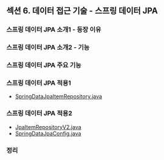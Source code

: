 ## 섹션 6. 데이터 접근 기술 - 스프링 데이터 JPA

### 스프링 데이터 JPA 소개1 - 등장 이유

### 스프링 데이터 JPA 소개2 - 기능

### 스프링 데이터 JPA 주요 기능

### 스프링 데이터 JPA 적용1

- [SpringDataJpaItemRepository.java](https://github.com/spring-roadmap/spring-db2/blob/main/src/main/java/hello/itemservice/repository/jpa/SpringDataJpaItemRepository.java)

### 스프링 데이터 JPA 적용2

- [JpaItemRepositoryV2.java](https://github.com/spring-roadmap/spring-db2/blob/main/src/main/java/hello/itemservice/repository/jpa/JpaItemRepositoryV2.java)
- [SpringDataJpaConfig.java](https://github.com/spring-roadmap/spring-db2/blob/main/src/main/java/hello/itemservice/config/SpringDataJpaConfig.java)

### 정리
